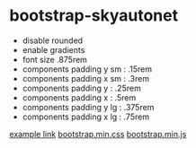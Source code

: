 # bootstrap-skyautonet

* disable rounded
* enable gradients
* font size .875rem
* components padding y sm : .15rem
* components padding x sm : .3rem
* components padding y : .25rem
* components padding x : .5rem
* components padding y lg : .375rem
* components padding x lg : .75rem

[example link](https://milkteakang.github.io/bootstrap-skyautonet/docs/4.3/components/index.html)
[bootstrap.min.css](docs/4.3/dist/css/bootstrap.min.css)
[bootstrap.min.js](docs/4.3/dist/js/bootstrap.min.js)